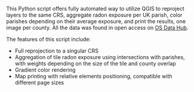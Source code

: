 This Python script offers fully automated way to utilize QGIS to reproject layers to the same CRS, aggregate radon exposure per UK parish, color parishes depending on their average exposure, and print the results, one image per county. All the data was found in open access on [OS Data Hub](https://osdatahub.os.uk/).

The features of this script include:

- Full reprojection to a singular CRS
- Aggregation of tile radon exposure using intersections with parishes, with weights depending on the size of the tile and county overlap
- Gradient color rendering
- Map printing with relative elements positioning, compatible with different page sizes
